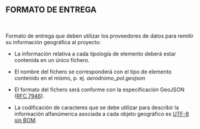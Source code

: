 ## FORMATO DE ENTREGA
<br>

Formato de entrega que deben utilizar los proveedores de datos para remitir su información geográfica al proyecto:

- La información relativa a cada tipología de elemento deberá estar contenida en un único fichero.

- El nombre del fichero se corresponderá con el tipo de elemento contenido en el mismo, p. ej. *aerodromo_pol.geojson*

- El formato del fichero será conforme con la especificación GeoJSON ([RFC 7946](https://datatracker.ietf.org/doc/html/rfc7946)).

- La codificación de caracteres que se debe utilizar para describir la información alfanúmerica asociada a cada objeto geográfico es [UTF-8 sin BOM](https://es.wikipedia.org/wiki/UTF-8).
